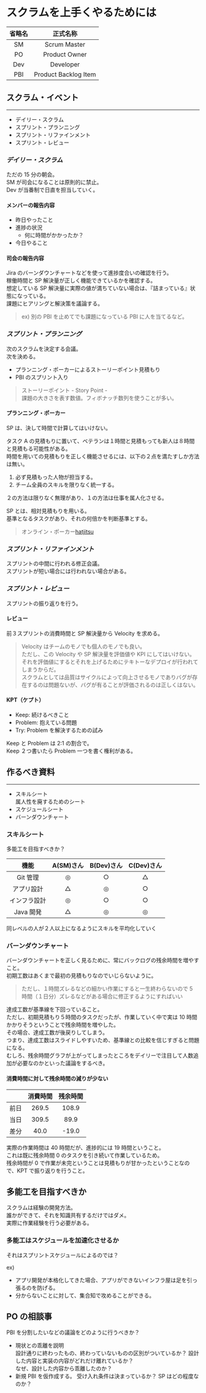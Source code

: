 # スクラムを上手くやるためには

| 省略名 |       正式名称       |
| :----: | :------------------: |
|   SM   |     Scrum Master     |
|   PO   |    Product Owner     |
|  Dev   |      Developer       |
|  PBI   | Product Backlog Item |

## スクラム・イベント

---

- デイリー・スクラム
- スプリント・プランニング
- スプリント・リファインメント
- スプリント・レビュー

### _デイリー・スクラム_

ただの 15 分の朝会。  
SM が司会になることは原則的に禁止。  
Dev が当番制で日直を担当していく。

#### メンバーの報告内容

- 昨日やったこと
- 進捗の状況
  - 何に時間がかかったか？
- 今日やること

#### 司会の報告内容

Jira のバーンダウンチャートなどを使って進捗度合いの確認を行う。  
稼働時間と SP 解決量が正しく機能できているかを確認する。  
想定している SP 解決量に実際の値が満ちていない場合は、『詰まっている』状態になっている。  
課題にヒアリングと解決策を議論する。

> ex) 別の PBI を止めてでも課題になっている PBI に人を当てるなど。

### _スプリント・プランニング_

次のスクラムを決定する会議。  
次を決める。

- プランニング・ポーカーによるストーリーポイント見積もり
- PBI のスプリント入り

> ストーリーポイント - Story Point -  
> 課題の大きさを表す数値。フィボナッチ数列を使うことが多い。

#### プランニング・ポーカー

SP は、決して時間で計算してはいけない。

タスク A の見積もりに置いて、ベテランは１時間と見積もっても新人は８時間と見積もる可能性がある。  
時間を用いての見積もりを正しく機能させるには、以下の２点を満たすしか方法は無い。

1. 必ず見積もった人物が担当する。
2. チーム全員のスキルを限りなく統一する。

２の方法は限りなく無理があり、１の方法は仕事を属人化させる。

SP とは、相対見積もりを用いる。  
基準となるタスクがあり、それの何倍かを判断基準とする。

> オンライン・ポーカー[hatjitsu](https://tools.wmflabs.org/hatjitsu)

### _スプリント・リファインメント_

スプリントの中間に行われる修正会議。  
スプリントが短い場合には行われない場合がある。

### _スプリント・レビュー_

スプリントの振り返りを行う。

#### レビュー

前３スプリントの消費時間と SP 解決量から Velocity を求める。

> Velocity はチームのモノでも個人のモノでも良い。  
> ただし、この Velocity や SP 解決量を評価値や KPI にしてはいけない。  
> それを評価値にするとそれを上げるためにテキトーなデプロイが行われてしまうからだ。  
> スクラムとしては品質はサイクルによって向上させるモノでありバグが存在するのは問題ないが、バグが有ることが評価されるのは正しくはない。

#### KPT（ケプト）

- Keep: 続けるべきこと
- Problem: 抱えている問題
- Try: Problem を解決するための試み

Keep と Problem は 2:1 の割合で。  
Keep ２つ書いたら Problem 一つを書く権利がある。

## 作るべき資料

---

- スキルシート  
  属人性を廃するためのシート
- スケジュールシート
- バーンダウンチャート

### スキルシート

多能工を目指すべきか？

|     機能     | A(SM)さん | B(Dev)さん | C(Dev)さん |
| :----------: | :-------: | :--------: | :--------: |
|   Git 管理   |     ◎     |     ○      |     △      |
|  アプリ設計  |     △     |     ◎      |     ○      |
| インフラ設計 |     ◎     |     ○      |     ○      |
|  Java 開発   |     △     |     ◎      |     ◎      |

同レベルの人が２人以上になるようにスキルを平均化していく

### バーンダウンチャート

バーンダウンチャートを正しく見るために、常にバックログの残余時間を増やすこと。  
初期工数はあくまで最初の見積もりなのでいじらないように。

> ただし、１時間ズレるなどの細かい作業にすると一生終わらないので 5 時間（１日分）ズレるなどがある場合に修正するようにすればいい

達成工数が基準線を下回っていること。  
ただし、初期見積もり５時間のタスクだったが、作業していく中で実は 10 時間かかりそうということで残余時間を増やした。  
その場合、達成工数が後戻りしてしまう。  
つまり、達成工数はスライドしやすいため、基準線との比較を信じすぎると問題になる。  
むしろ、残余時間グラフが上がってしまったところをデイリーで注目して人数追加が必要なのかといった議論をするべき。

#### 消費時間に対して残余時間の減りが少ない

|      | 消費時間 | 残余時間 |
| :--: | :------: | :------: |
| 前日 |  269.5   |  108.9   |
| 当日 |  309.5   |   89.9   |
| 差分 |   40.0   |  -19.0   |

実際の作業時間は 40 時間だが、進捗的には 19 時間ということ。  
これは既に残余時間 0 のタスクを引き続いて作業しているため。  
残余時間が 0 で作業が未完ということは見積もりが甘かったということなので、KPT で振り返りを行うこと。

## 多能工を目指すべきか

スクラムは経験の開発方法。  
誰かができて、それを知識共有するだけではダメ。  
実際に作業経験を行う必要がある。

### 多能工はスケジュールを加速化させるか

それはスプリントスケジュールによるのでは？

ex)

- アプリ開発が本格化してきた場合、アプリができないインフラ屋は足を引っ張るのを防げる。
- 分からないことに対して、集合知で攻めることができる。

## PO の相談事

PBI を分割したいなどの議論をどのように行うべきか？

- 現状との乖離を説明  
  設計通りに終わったもの、終わっていないものの区別がついているか？
  設計した内容と実装の内容がどれだけ離れているか？  
  なぜ、設計した内容から乖離したのか？
- 新規 PBI を仮作成する。
  受け入れ条件は決まっているか？
  SP はどの程度なのか？
